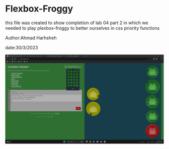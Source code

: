 # Flexbox-Froggy
this file was created to show completion of lab 04 part 2 in which we needed to play plexbox-froggy to better ourselves in css priority functions

Author:Ahmad Harhsheh

date:30/3/2023

![click here to see results](Desktop%20Screenshot%202023.03.30%20-%2013.13.36.69.png)